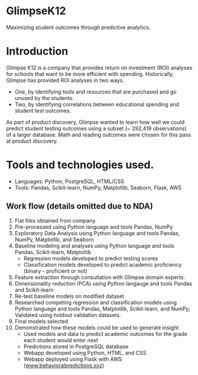 # GlimpseK12
 Maximizing student outcomes through predictive analytics. 

# Introduction
Glimpse K12 is a company that provides return on investment (ROI) analyses for schools that want to be more efficient with spending. Historically, Glimpse has provided ROI analyses in two ways. 
- One, by identifying tools and resources that are purchased and go unused by the students. 
- Two, by identifying correlations between educational spending and student test outcomes. 

As part of product discovery, Glimpse wanted to learn how well we could predict student testing outcomes using a subset (~ 292,419 observations) of a larger database. Math and reading outcomes were chosen for this pass at product discovery. 

# Tools and technologies used. 
- Languages: Python, PostgreSQL, HTML/CSS
- Tools: Pandas, Scikit-learn, NumPy, Matplotlib, Seaborn, Flask, AWS

## Work flow (details omitted due to NDA)
1. Flat files obtained from company. 
1. Pre-processed using Python language and tools Pandas, NumPy
1. Exploratory Data Analysis using Python language and tools Pandas, NumPy, Matplotlib, and Seaborn
1. Baseline modeling and analyses using Python language and tools Pandas, Scikit-learn, Matplotlib
	- Regression models developed to predict testing scores
	- Classification models developed to predict academic proficiency (binary - proficient or not)
1. Feature extraction through consultation with Glimpse domain experts. 
1. Dimensionality reduction (PCA) using Python langauge and tools Pandas and Scikit-learn
1. Re-test baseline models on modified dataset
1. Researched competing regression and classification models using Python language and tools Pandas, Matplotlib, Scikit-learn, and NumPy; Validated using holdout validation datasets. 
1. Final models selected
1. Demonstrated how these models could be used to generate insight
	- Used models and data to predict academic outcomes for the grade each student would enter next
	- Predictions stored in PostgreSQL database
	- Webapp developed using Python, HTML, and CSS
	- Webapp deployed using Flask with AWS (www.behavioralpredictions.xyz)
